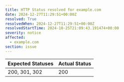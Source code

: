 ```yaml
---
title: HTTP Status resolved for example.com
date: 2024-12-27T11:29:51+00:00Z
resolved: True
resolvedWhen: 2024-12-27T11:29:51+00:00Z
resolvedStartTime: 2024-10-25T21:09:43.191474+00:00
severity: notice
affected:
  - example.com
section: issue
---
```


| Expected Statuses | Actual Status  |
|-------------------|----------------|
| 200, 301, 302 | 200 |
